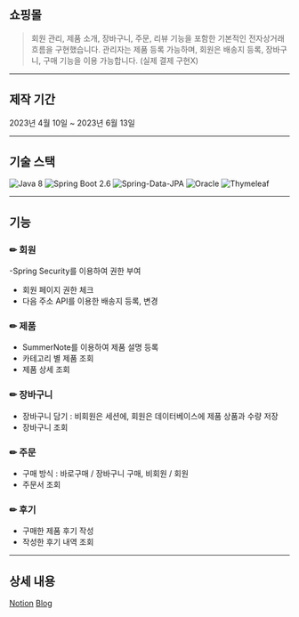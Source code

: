 ## 쇼핑몰
> 회원 관리, 제품 소개, 장바구니, 주문, 리뷰 기능을 포함한 기본적인 전자상거래 흐름을 구현했습니다. 관리자는 제품 등록 가능하며, 회원은 배송지 등록, 장바구니, 구매 기능을 이용 가능합니다. (실제 결제 구현X)

---
## 제작 기간
2023년 4월 10일 ~ 2023년 6월 13일

---
## 기술 스택
![Java 8](https://img.shields.io/badge/Java-ED8B00?style=for-the-badge&logo=openjdk&logoColor=white)
![Spring Boot 2.6](https://img.shields.io/badge/Spring-6DB33F?style=for-the-badge&logo=spring&logoColor=white)
![Spring-Data-JPA](https://img.shields.io/badge/SpringDataJPA-000000?style=for-the-badge&logo=SpringDataJPA&logoColor=white)
![Oracle](https://img.shields.io/badge/oracle-F80000?style=for-the-badge&logo=oracle&logoColor=white)
![Thymeleaf](https://img.shields.io/badge/Thymleaf-2c83b9?style=for-the-badge&logo=thymeleaf&logoColor=white) 

---
## 기능
### ✏ 회원
-Spring Security를 이용하여 권한 부여 
- 회원 페이지 권한 체크
- 다음 주소 API를 이용한 배송지 등록, 변경
### ✏ 제품
- SummerNote를 이용하여 제품 설명 등록
- 카테고리 별 제품 조회
- 제품 상세 조회
### ✏ 장바구니
- 장바구니 담기 : 비회원은 세션에, 회원은 데이터베이스에 제품 상품과 수량 저장
- 장바구니 조회
### ✏ 주문
- 구매 방식 : 바로구매 / 장바구니 구매, 비회원 / 회원
- 주문서 조회
### ✏ 후기
- 구매한 제품 후기 작성
- 작성한 후기 내역 조회

---
## 상세 내용
[Notion](https://spotty-gardenia-d4a.notion.site/b0bfa1fe9dba401da530ccf37403a9a2?pvs=4)
[Blog](https://cookie9606.tistory.com/115)

